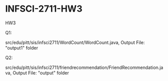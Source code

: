 # INFSCI-2711-HW3
HW3

Q1: 

src/edu/pitt/sis/infsci2711/WordCount/WordCount.java, Output File: "output1" folder

Q2:

src/edu/pitt/sis/infsci2711/friendrecommendation/FriendRecommendation.java, Output File: "output" folder

